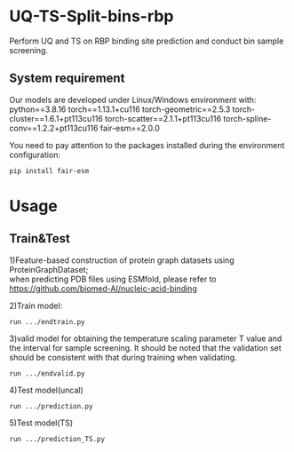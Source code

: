 # UQ-TS-Split-bins-rbp
Perform UQ and TS on RBP binding site prediction and conduct bin sample screening.

## System requirement
Our models are developed under Linux/Windows environment with:  
python==3.8.16
torch==1.13.1+cu116
torch-geometric==2.5.3
torch-cluster==1.6.1+pt113cu116
torch-scatter==2.1.1+pt113cu116
torch-spline-conv==1.2.2+pt113cu116
fair-esm==2.0.0

You need to pay attention to the packages installed during the environment configuration:
```
pip install fair-esm
```
# Usage

## Train&Test  
1)Feature-based construction of protein graph datasets using ProteinGraphDataset;  
when predicting PDB files using ESMfold, please refer to https://github.com/biomed-AI/nucleic-acid-binding


2)Train model:
```
run .../endtrain.py
```

3)valid model for obtaining the temperature scaling parameter T value and the interval for sample screening.
It should be noted that the validation set should be consistent with that during training when validating.
```
run .../endvalid.py
```

4)Test model(uncal)
```
run .../prediction.py
```

5)Test model(TS)
```
run .../prediction_TS.py
```
